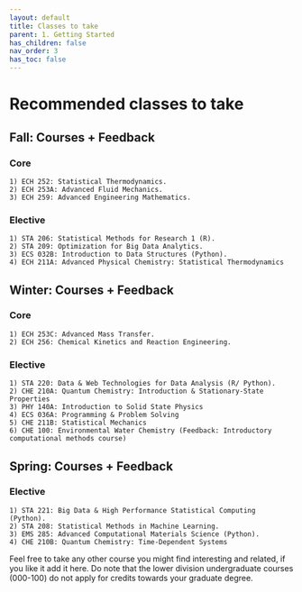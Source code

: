 ```yaml
---
layout: default
title: Classes to take
parent: 1. Getting Started
has_children: false
nav_order: 3
has_toc: false
---
```


# Recommended classes to take

## Fall: Courses + Feedback

### Core

    1) ECH 252: Statistical Thermodynamics.
    2) ECH 253A: Advanced Fluid Mechanics.
    3) ECH 259: Advanced Engineering Mathematics.

### Elective

    1) STA 206: Statistical Methods for Research 1 (R).
    2) STA 209: Optimization for Big Data Analytics.
    3) ECS 032B: Introduction to Data Structures (Python).
    4) ECH 211A: Advanced Physical Chemistry: Statistical Thermodynamics

## Winter: Courses + Feedback

### Core

    1) ECH 253C: Advanced Mass Transfer.
    2) ECH 256: Chemical Kinetics and Reaction Engineering.

### Elective

    1) STA 220: Data & Web Technologies for Data Analysis (R/ Python).
    2) CHE 210A: Quantum Chemistry: Introduction & Stationary-State Properties
    3) PHY 140A: Introduction to Solid State Physics
    4) ECS 036A: Programming & Problem Solving
    5) CHE 211B: Statistical Mechanics
    6) CHE 100: Environmental Water Chemistry (Feedback: Introductory computational methods course)

## Spring: Courses + Feedback

### Elective

    1) STA 221: Big Data & High Performance Statistical Computing (Python).
    2) STA 208: Statistical Methods in Machine Learning.
    3) EMS 285: Advanced Computational Materials Science (Python).
    4) CHE 210B: Quantum Chemistry: Time-Dependent Systems

Feel free to take any other course you might find interesting and related, if you like it add it here. Do note that the lower division undergraduate courses (000-100) do not apply for credits towards your graduate degree.
